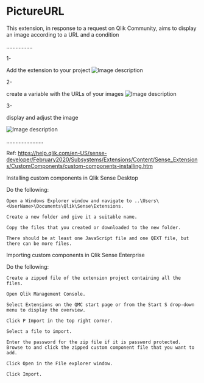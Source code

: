 # PictureURL
This extension, in response to a request on Qlik Community, aims to display an image according to a URL and a condition

.................

1-

Add the extension to your project 
![Image description](https://user-images.githubusercontent.com/13235633/81091135-4c331c00-8eee-11ea-9417-fbb99d457ba5.png)

2-


create a variable with the URLs of your images
![Image description](https://user-images.githubusercontent.com/13235633/81091175-5e14bf00-8eee-11ea-817b-f1a671b88e3c.PNG)

3-

display and adjust the image

![Image description](https://user-images.githubusercontent.com/13235633/81091248-78e73380-8eee-11ea-95cf-c1b1cd4b4c2f.PNG)

........................

Ref: https://help.qlik.com/en-US/sense-developer/February2020/Subsystems/Extensions/Content/Sense_Extensions/CustomComponents/custom-components-installing.htm

Installing custom components in Qlik Sense Desktop

Do the following:

    Open a Windows Explorer window and navigate to ..\Users\<UserName>\Documents\Qlik\Sense\Extensions.

    Create a new folder and give it a suitable name.

    Copy the files that you created or downloaded to the new folder.

    There should be at least one JavaScript file and one QEXT file, but there can be more files.

Importing custom components in Qlik Sense Enterprise

Do the following:

    Create a zipped file of the extension project containing all the files.

    Open Qlik Management Console.

    Select Extensions on the QMC start page or from the Start S drop-down menu to display the overview.

    Click P Import in the top right corner.

    Select a file to import.

    Enter the password for the zip file if it is password protected.
    Browse to and click the zipped custom component file that you want to add.

    Click Open in the File explorer window.

    Click Import.
